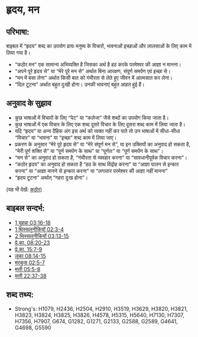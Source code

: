 # हृदय, मन #

## परिभाषा: ##

बाइबल में “हृदय” शब्द का उपयोग प्रायः मनुष्य के विचारों, भावनाओं इच्छाओं और लालसाओं के लिए काम में लिया गया है।

* “कठोर मन” एक सामान्य अभिव्यक्ति है जिसका अर्थ है हठ करके परमेश्वर की आज्ञा न मानना।
* “अपने पूरे हृदय से” या “मेरे पूरे मन से” अर्थात बिना आरक्षण, संपूर्ण समर्पण एवं इच्छा से।
* “मन में बसा लेना” अर्थात किसी बात को गंभीरता से लेते हुए जीवन में आत्मसात कर लेना। 
* “दिल टूटना” अर्थात बहुत दुःखी होना। उनकी भावनाएं बहुत आहत हुई हैं।

## अनुवाद के सुझाव ##

* कुछ भाषाओं में विचारों के लिए “पेट” या “कलेजा” जैसे शब्दों का उपयोग किया जाता है।
* कुछ भाषाओं में एक विचार के लिए एक शब्द दूसरे विचार के लिए दूसरा शब्द काम में लिया जाता है।
* यदि “हृदय” या अन्य दैहिक अंग इस अर्थ को व्यक्त नहीं कर पाते तो उन भाषाओं में सीधा-सीधा “विचार” या “भावना” या “इच्छा” शब्द काम में लिया जाए।
* प्रकरण के अनुसार “मेरे पूरे हृदय से” या “मेरे संपूर्ण मन से”, या इन उक्तियों का अनुवाद हो सकता है, “मेरी पूर्ण शक्ति से” या “पूर्ण समर्पण के साथ” या “पूर्णतः” या “पूर्ण समर्पण के साथ”।
* “मन से” का अनुवाद हो सकता है, “गंभीरता से व्यवहार करना” या “सावधानीपूर्वक विचार करना”।
* “कठोर हृदय” का अनुवाद हो सकता है “हठ के साथ विद्रोह करना” या “आज्ञा पालन से इन्कार करना” या “आज्ञा मानने से इन्कार करना” या “लगातार परमेश्वर की आज्ञा नहीं मानना”
* “हृदय टूटना” अर्थात् “गहरा दुःख होना”।

(यह भी देखें: [कठोर](../other/hard.md))

## बाइबल सन्दर्भ: ##

* [1 यूहन्ना 03:16-18](rc://en/tn/help/1jn/03/16)
* [1 थिस्सलुनीकियों 02:3-4](rc://en/tn/help/1th/02/03)
* [2 थिस्सलुनीकियों 03:13-15](rc://en/tn/help/2th/03/13)
* [प्रे.का. 08:20-23](rc://en/tn/help/act/08/20)
* [प्रे.का. 15:7-9](rc://en/tn/help/act/15/07)
* [लूका 08:14-15](rc://en/tn/help/luk/08/14)
* [मरकुस 02:5-7](rc://en/tn/help/mrk/02/05)
* [मत्ती 05:5-8](rc://en/tn/help/mat/05/05)
* [मत्ती 22:37-38](rc://en/tn/help/mat/22/37)


## शब्द तथ्य: ##

* Strong's: H1079, H2436, H2504, H2910, H3519, H3629, H3820, H3821, H3823, H3824, H3825, H3826, H4578, H5315, H5640, H7130, H7307, H7356, H7907, G674, G1282, G1271, G2133, G2588, G2589, G4641, G4698, G5590
